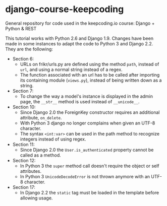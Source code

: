 # django-course-keepcoding
General repository for code used in the keepcoding.io course: Django + Python &amp; REST

This tutorial works with Python 2.6 and Django 1.9. Changes have been made in some instances to adapt the code to Python 3 and Django 2.2. They are the following:

- Section 6:
  - URLs on frikr/urls.py are defined using the method `path`, instead of `url`, and using a normal string instead of a regex. 
  - The function associated with an url has to be called after importing its containing module (`views.py`), instead of being written down as a string.
- Section 7:
  - To change the way a model's instance is displayed in the admin page, the `__str__` method is used instead of `__unicode__`.
- Section 10:
  - Since Django 2.0 the ForeignKey constructor requires an additional attribute, `on_delete`.
  - With Python 3 django no longer complains when given an UTF-8 character.
  - The syntax `<int:var>` can be used in the path method to recognize integers instead of using regex.
- Section 11:
  - Since Django 2.0 the `User.is_authenticated` property cannot be called as a method.
- Section 12:
  - In Python 3 the `super` method call doesn't require the object or self attributes.
  - In Python 3 `UnicodeDecodeError` is not thrown anymore with an UTF-8 character.
- Section 17:
  - In Django 2.2 the `static` tag must be loaded in the template before allowing usage.
